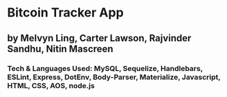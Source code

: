 # Bitcoin Tracker App 
## by Melvyn Ling, Carter Lawson, Rajvinder Sandhu, Nitin Mascreen
### Tech & Languages Used: MySQL, Sequelize, Handlebars, ESLint, Express, DotEnv, Body-Parser, Materialize, Javascript, HTML, CSS, AOS, node.js

